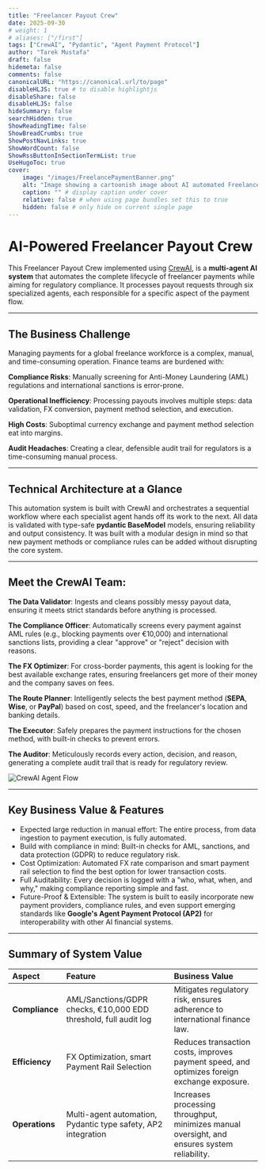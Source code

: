 ```yaml
---
title: "Freelancer Payout Crew"
date: 2025-09-30
# weight: 1
# aliases: ["/first"]
tags: ["CrewAI", "Pydantic", "Agent Payment Protocol"]
author: "Tarek Mustafa"
draft: false
hidemeta: false
comments: false
canonicalURL: "https://canonical.url/to/page"
disableHLJS: true # to disable highlightjs
disableShare: false
disableHLJS: false
hideSummary: false
searchHidden: true
ShowReadingTime: false
ShowBreadCrumbs: true
ShowPostNavLinks: true
ShowWordCount: false
ShowRssButtonInSectionTermList: true
UseHugoToc: true
cover:
    image: "/images/FreelancePaymentBanner.png"
    alt: "Image showing a cartoonish image about AI automated Freelance payments"
    caption: "" # display caption under cover
    relative: false # when using page bundles set this to true
    hidden: false # only hide on current single page
---
```


# AI-Powered Freelancer Payout Crew
This Freelancer Payout Crew implemented using [CrewAI](https://crewai.ai), is a **multi-agent AI system** that automates the complete lifecycle of freelancer payments while aiming for regulatory compliance. It processes payout requests through six specialized agents, each responsible for a specific aspect of the payment flow.

---

## The Business Challenge
Managing payments for a global freelance workforce is a complex, manual, and time-consuming operation. Finance teams are burdened with:

**Compliance Risks**: Manually screening for Anti-Money Laundering (AML) regulations and international sanctions is error-prone.

**Operational Inefficiency**: Processing payouts involves multiple steps: data validation, FX conversion, payment method selection, and execution.

**High Costs**: Suboptimal currency exchange and payment method selection eat into margins.

**Audit Headaches**: Creating a clear, defensible audit trail for regulators is a time-consuming manual process.

---

## Technical Architecture at a Glance
This automation system is built with CrewAI and orchestrates a sequential workflow where each specialist agent hands off its work to the next. All data is validated with type-safe **pydantic BaseModel** models, ensuring reliability and output consistency. It was built with a modular design in mind so that new payment methods or compliance rules can be added without disrupting the core system.

---

## Meet the CrewAI Team:
**The Data Validator**: Ingests and cleans possibly messy payout data, ensuring it meets strict standards before anything is processed.

**The Compliance Officer**: Automatically screens every payment against AML rules (e.g., blocking payments over €10,000) and international sanctions lists, providing a clear "approve" or "reject" decision with reasons.

**The FX Optimizer**: For cross-border payments, this agent is looking for the best available exchange rates, ensuring freelancers get more of their money and the company saves on fees.

**The Route Planner**: Intelligently selects the best payment method (**SEPA**, **Wise**, or **PayPal**) based on cost, speed, and the freelancer's location and banking details.

**The Executor**: Safely prepares the payment instructions for the chosen method, with built-in checks to prevent errors.

**The Auditor**: Meticulously records every action, decision, and reason, generating a complete audit trail that is ready for regulatory review.

![CrewAI Agent Flow](/images/AgentFlow.png)

---

## Key Business Value & Features
- Expected large reduction in manual effort: The entire process, from data ingestion to payment execution, is fully automated.
- Build with compliance in mind: Built-in checks for AML, sanctions, and data protection (GDPR) to reduce regulatory risk.
- Cost Optimization: Automated FX rate comparison and smart payment rail selection to find the best option for lower transaction costs.
- Full Auditability: Every decision is logged with a "who, what, when, and why," making compliance reporting simple and fast.
- Future-Proof & Extensible: The system is built to easily incorporate new payment providers, compliance rules, and even support emerging standards like **Google's Agent Payment Protocol (AP2)** for interoperability with other AI financial systems.

---

## Summary of System Value
| Aspect | Feature | Business Value |
| :--- | :--- | :--- |
| **Compliance** | AML/Sanctions/GDPR checks, €10,000 EDD threshold, full audit log | Mitigates regulatory risk, ensures adherence to international finance law. |
| **Efficiency** | FX Optimization, smart Payment Rail Selection | Reduces transaction costs, improves payment speed, and optimizes foreign exchange exposure. |
| **Operations** | Multi-agent automation, Pydantic type safety, AP2 integration | Increases processing throughput, minimizes manual oversight, and ensures system reliability. |
